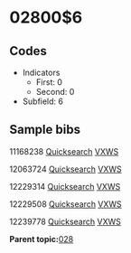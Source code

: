 # 02800$6

## Codes

-   Indicators
    -   First: 0
    -   Second: 0
-   Subfield: 6

## Sample bibs

11168238 [Quicksearch](https://search.library.yale.edu/catalog/11168238) [VXWS](http://prodorbis.library.yale.edu:7014/vxws/GetHoldingsService?bibId=11168238)

12063724 [Quicksearch](https://search.library.yale.edu/catalog/12063724) [VXWS](http://prodorbis.library.yale.edu:7014/vxws/GetHoldingsService?bibId=12063724)

12229314 [Quicksearch](https://search.library.yale.edu/catalog/12229314) [VXWS](http://prodorbis.library.yale.edu:7014/vxws/GetHoldingsService?bibId=12229314)

12229508 [Quicksearch](https://search.library.yale.edu/catalog/12229508) [VXWS](http://prodorbis.library.yale.edu:7014/vxws/GetHoldingsService?bibId=12229508)

12239778 [Quicksearch](https://search.library.yale.edu/catalog/12239778) [VXWS](http://prodorbis.library.yale.edu:7014/vxws/GetHoldingsService?bibId=12239778)

**Parent topic:**[028](../../tags/028/028.md)

